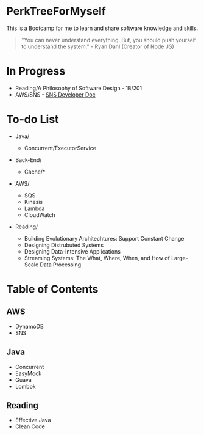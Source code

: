# PerkTreeForMyself
This is a Bootcamp for me to learn and share software knowledge and skills.

> "You can never understand everything. But, you should push yourself to understand the system." - Ryan Dahl (Creator of Node JS)

# In Progress
- Reading/A Philosophy of Software Design - 18/201
- AWS/SNS - [SNS Developer Doc](https://docs.aws.amazon.com/sns/latest/dg/sns-tutorials.html)

# To-do List
- Java/
  - Concurrent/ExecutorService

- Back-End/
  - Cache/*

- AWS/
  - SQS
  - Kinesis
  - Lambda
  - CloudWatch
 
- Reading/
  - Building Evolutionary Architechtures: Support Constant Change
  - Designing Distrubuted Systems
  - Designing Data-Intensive Applications
  - Streaming Systems: The What, Where, When, and How of Large-Scale Data Processing

# Table of Contents
## AWS
- DynamoDB
- SNS

## Java
- Concurrent
- EasyMock
- Guava
- Lombok

## Reading
- Effective Java
- Clean Code
